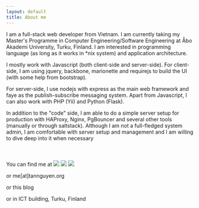 ```yaml
---
layout: default
title: About me
---
```


I am a full-stack web developer from Vietnam. I am currently taking my Master's Programme in Computer Engineering/Software Engineering at Åbo Akademi University, Turku, Finland. I am interested in programming language (as long as it works in *nix system) and application architecture.

I mostly work with Javascript (both client-side and server-side). For client-side, I am using jquery, backbone, marionette and requirejs to build the UI (with some help from bootstrap). 

For server-side, I use nodejs with express as the main web framework and faye as the publish-subscribe messaging system. Apart from Javascript, I can also work with PHP (Yii) and Python (Flask).

In addition to the "code" side, I am able to do a simple server setup for production with HAProxy, Nginx, PgBouncer and several other tools (manually or through saltstack). Although I am not a full-fledged system admin, I am comfortable with server setup and management and I am willing to dive deep into it when necessary
<br/>
<br/>
<br/>
<br/>
You can find me at
<a href="http://stackoverflow.com/users/386378/tan-nguyen"><img src="http://i.imgur.com/nNGNUQc.png" /></a>
<a href="https://github.com/laoshanlung"><img src="http://i.imgur.com/QjC6imG.png" /></a>
<a href="http://vn.linkedin.com/pub/tan-nguyen/25/25a/b94"><img src="http://i.imgur.com/yk7tDTr.png" /></a>

or me[at]tannguyen.org

or this blog

or in ICT building, Turku, Finland